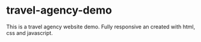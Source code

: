 # travel-agency-demo
This is a travel agency website demo. Fully responsive an created with html, css and javascript.
